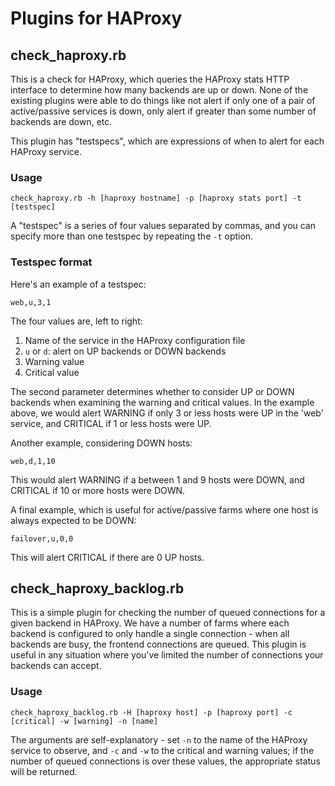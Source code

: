 # Plugins for HAProxy

## check_haproxy.rb

This is a check for HAProxy, which queries the HAProxy stats HTTP interface to
determine how many backends are up or down. None of the existing plugins were able
to do things like not alert if only one of a pair of active/passive services is down,
only alert if greater than some number of backends are down, etc.

This plugin has "testspecs", which are expressions of when to alert for each
HAProxy service.

### Usage

    check_haproxy.rb -h [haproxy hostname] -p [haproxy stats port] -t [testspec]

A "testspec" is a series of four values separated by commas, and you can specify more
than one testspec by repeating the `-t` option.

### Testspec format

Here's an example of a testspec:

    web,u,3,1

The four values are, left to right:
  1. Name of the service in the HAProxy configuration file
  2. `u` or `d`: alert on UP backends or DOWN backends
  3. Warning value
  4. Critical value 

The second parameter determines whether to consider UP or DOWN backends when
examining the warning and critical values. In the example above, we would alert
WARNING if only 3 or less hosts were UP in the 'web' service, and CRITICAL if 
1 or less hosts were UP.

Another example, considering DOWN hosts:

    web,d,1,10

This would alert WARNING if a between 1 and 9 hosts were DOWN, and CRITICAL if
10 or more hosts were DOWN.

A final example, which is useful for active/passive farms where one host is
always expected to be DOWN:

    failover,u,0,0

This will alert CRITICAL if there are 0 UP hosts.

## check_haproxy_backlog.rb

This is a simple plugin for checking the number of queued connections for
a given backend in HAProxy. We have a number of farms where each backend is
configured to only handle a single connection - when all backends are busy, the frontend
connections are queued. This plugin is useful in any situation where you've limited
the number of connections your backends can accept.

### Usage

    check_haproxy_backlog.rb -H [haproxy host] -p [haproxy port] -c [critical] -w [warning] -n [name]

The arguments are self-explanatory - set `-n` to the name of the HAProxy service to observe,
and `-c` and `-w` to the critical and warning values; if the number of queued connections is
over these values, the appropriate status will be returned.
